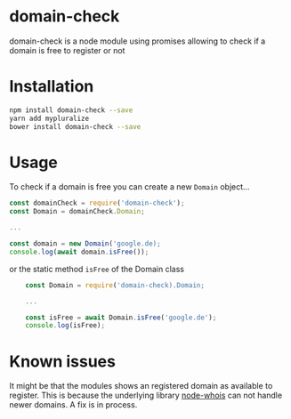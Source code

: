 # domain-check
domain-check is a node module using promises allowing to check if a domain is free to register or not

# Installation
```sh
npm install domain-check --save
yarn add mypluralize
bower install domain-check --save
```

# Usage

To check if a domain is free you can create a new `Domain` object...

```js
const domainCheck = require('domain-check');
const Domain = domainCheck.Domain;

...

const domain = new Domain('google.de);
console.log(await domain.isFree());

```

or the static method `isFree` of the Domain class

```js
    const Domain = require('domain-check).Domain;

    ...

    const isFree = await Domain.isFree('google.de');
    console.log(isFree);
```

# Known issues

It might be that the modules shows an registered domain as available to register. This is because the underlying library [node-whois](https://github.com/FurqanSoftware/node-whois) can not handle newer domains. A fix is in process.